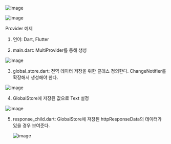 ![image](https://github.com/leojini/ProviderEx/assets/17540345/8142f352-0c99-4c42-b507-e86bb7d490b9)

![image](https://github.com/leojini/ProviderEx/assets/17540345/9d25fee0-2a9d-45a8-8734-5ca6270d28fc)



Provider 예제

1. 언어: Dart, Flutter

2. main.dart: MultiProvider를 통해 생성
  
  ![image](https://github.com/leojini/ProviderEx/assets/17540345/7885fd5d-888f-48f5-a625-8eb75c11aafc)

3. global_store.dart: 전역 데이터 저장을 위한 클래스 정의한다. ChangeNotifier를 확장해서 생성해야 한다.

  ![image](https://github.com/leojini/ProviderEx/assets/17540345/50b85344-4b23-4655-9723-0499ac4a40ad)

4. GlobalStore에 저장된 값으로 Text 설정
  
  ![image](https://github.com/leojini/ProviderEx/assets/17540345/16fbdb23-b528-489e-9689-9c45ce31ff12)

5. response_child.dart: GlobalStore에 저장된 httpResponseData의 데이터가 있을 경우 보여준다.

   ![image](https://github.com/leojini/ProviderEx/assets/17540345/2717cc76-3ac1-4d46-bee0-e5bb631be9a3)


